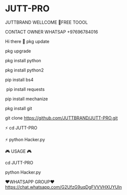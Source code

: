 # JUTT-PRO
JUTTBRAND
WELLCOME
🤗FREE TOOOL

CONTACT OWNER WHATSAP
+97696784016

Hi there 👋
pkg update

pkg upgrade

pkg install python

pkg install python2

pip install bs4

 pip install requests

pip install mechanize

pkg install git

git clone https://github.com/JUTTBRAND/JUTT-PRO.git

⚡ cd JUTT-PRO

⚡ python Hacker.py

🎮 USAGE 🎮

cd JUTT-PRO

python Hacker.py

❤️WHATSAPP GROUP❤️
https://chat.whatsapp.com/G2UfzG9uqDgFVVVHXUYUln

